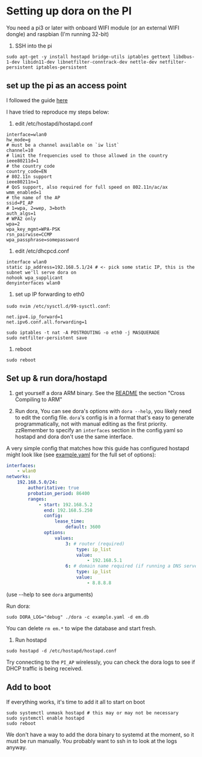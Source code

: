 # Setting up dora on the PI

You need a pi3 or later with onboard WIFI module (or an external WIFI dongle) and raspbian (I'm running 32-bit)

1.  SSH into the pi

```
sudo apt-get -y install hostapd bridge-utils iptables gettext libdbus-1-dev libidn11-dev libnetfilter-conntrack-dev nettle-dev netfilter-persistent iptables-persistent
```

## set up the pi as an access point

I followed the guide [here](https://www.raspberrypi.com/documentation/computers/configuration.html#setting-up-a-routed-wireless-access-point)

I have tried to reproduce my steps below:

1. edit /etc/hostapd/hostapd.conf

```
interface=wlan0
hw_mode=g
# must be a channel available on `iw list`
channel=10
# limit the frequencies used to those allowed in the country
ieee80211d=1
# the country code
country_code=EN
# 802.11n support
ieee80211n=1
# QoS support, also required for full speed on 802.11n/ac/ax
wmm_enabled=1
# the name of the AP
ssid=PI_AP
# 1=wpa, 2=wep, 3=both
auth_algs=1
# WPA2 only
wpa=2
wpa_key_mgmt=WPA-PSK
rsn_pairwise=CCMP
wpa_passphrase=somepassword
```

1. edit /etc/dhcpcd.conf

```
interface wlan0
static ip_address=192.168.5.1/24 # <- pick some static IP, this is the subnet we'll serve dora on
nohook wpa_supplicant
denyinterfaces wlan0
```

1. set up IP forwarding to eth0

`sudo nvim /etc/sysctl.d/99-sysctl.conf`:

```
net.ipv4.ip_forward=1
net.ipv6.conf.all.forwarding=1
```

```
sudo iptables -t nat -A POSTROUTING -o eth0 -j MASQUERADE
sudo netfilter-persistent save
```

1. reboot

```
sudo reboot
```

## Set up & run dora/hostapd

1. get yourself a dora ARM binary. See the [README](../README.md) the section "Cross Compiling to ARM"

1. Run dora, You can see dora's options with `dora --help`, you likely need to edit the config file. `dora`'s config is in a format that's easy to generate programmatically, not with manual editing as the first priority. zzRemember to specify an `interfaces` section in the config.yaml so hostapd and dora don't use the same interface.

A very simple config that matches how this guide has configured hostapd might look like (see [example.yaml](../example.yaml) for the full set of options):

```yaml
interfaces:
    - wlan0
networks:
    192.168.5.0/24:
        authoritative: true
        probation_period: 86400
        ranges:
            - start: 192.168.5.2
              end: 192.168.5.250
              config:
                  lease_time:
                      default: 3600
              options:
                  values:
                      3: # router (required)
                          type: ip_list
                          value:
                              - 192.168.5.1
                      6: # domain name required (if running a DNS server like dnsmasq also, use it's IP)
                          type: ip_list
                          value:
                              - 8.8.8.8
```

(use --help to see `dora` arguments)

Run dora:

```
sudo DORA_LOG="debug" ./dora -c example.yaml -d em.db
```

You can delete `rm em.*` to wipe the database and start fresh.

1. Run hostapd

```
sudo hostapd -d /etc/hostapd/hostapd.conf
```

Try connecting to the `PI_AP` wirelessly, you can check the dora logs to see if DHCP traffic is being received.

## Add to boot

If everything works, it's time to add it all to start on boot

```
sudo systemctl unmask hostapd # this may or may not be necessary
sudo systemctl enable hostapd
sudo reboot
```

We don't have a way to add the dora binary to systemd at the moment, so it must be run manually. You probably want to ssh in to look at the logs anyway.
